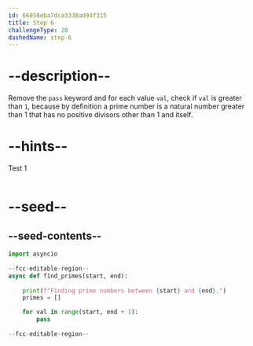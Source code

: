 ```yaml
---
id: 66058eba7dca3338ad94f315
title: Step 6
challengeType: 20
dashedName: step-6
---
```


# --description--

Remove the `pass` keyword and for each value `val`, check if `val` is greater than `1`, because by definition a prime number is a natural number greater than 1 that has no positive divisors other than 1 and itself.

# --hints--

Test 1

```js

```

# --seed--

## --seed-contents--

```py
import asyncio
 
--fcc-editable-region--
async def find_primes(start, end):
    
    print(f"Finding prime numbers between {start} and {end}.")
    primes = []

    for val in range(start, end + 1):
        pass
    
--fcc-editable-region--
```

